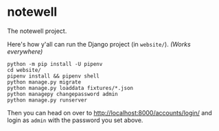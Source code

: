 # notewell

The notewell project.

Here's how y'all can run the Django project (in `website/`). _(Works everywhere)_

    python -m pip install -U pipenv
    cd website/
    pipenv install && pipenv shell
    python manage.py migrate
    python manage.py loaddata fixtures/*.json
    python managepy changepassword admin
    python manage.py runserver

Then you can head on over to <http://localhost:8000/accounts/login/> and login as `admin` with the password you set above.
